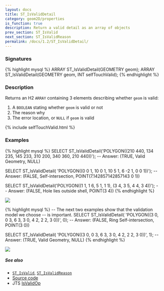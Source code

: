 ```yaml
---
layout: docs
title: ST_IsValidDetail
category: geom2D/properties
is_function: true
description: Return a valid detail as an array of objects
prev_section: ST_IsValid
next_section: ST_IsValidReason
permalink: /docs/1.2/ST_IsValidDetail/
---
```


### Signatures

{% highlight mysql %}
ARRAY ST_IsValidDetail(GEOMETRY geom);
ARRAY ST_IsValidDetail(GEOMETRY geom, INT selfTouchValid);
{% endhighlight %}

### Description

Returns an H2 `ARRAY` containing 3 elements describing whether
`geom` is valid:

1. A `BOOLEAN` stating whether `geom` is valid or not
2. The reason why
3. The error location, or `NULL` if `geom` is valid

{% include selfTouchValid.html %}

### Examples

{% highlight mysql %}
SELECT ST_IsValidDetail('POLYGON((210 440, 134 235, 145 233,
                                  310 200, 340 360, 210 440))');
-- Answer: (TRUE, Valid Geometry, NULL)

SELECT ST_IsValidDetail(
            'POLYGON((0 0 1, 10 0 1, 10 5 1, 6 -2 1, 0 0 1))');
-- Answer: (FALSE, Self-intersection, POINT(7.142857142857143 0 1))

SELECT ST_IsValidDetail('POLYGON((1 1, 1 6, 5 1, 1 1),
                                 (3 4, 3 5, 4 4, 3 4))');
-- Answer: (FALSE, Hole lies outside shell, POINT(3 4))
{% endhighlight %}

<img class="displayed" src="../ST_IsValidDetail_1.png"/>

{% highlight mysql %}
-- The next two examples show that the validation model we choose
-- is important.
SELECT ST_IsValidDetail(
            'POLYGON((3 0, 0 3, 6 3, 3 0, 4 2, 2 2, 3 0))', 0);
-- Answer: (FALSE, Ring Self-intersection, POINT(3 0))

SELECT ST_IsValidDetail(
            'POLYGON((3 0, 0 3, 6 3, 3 0, 4 2, 2 2, 3 0))', 1);
-- Answer: (TRUE, Valid Geometry, NULL)
{% endhighlight %}

<img class="displayed" src="../ST_IsValidDetail_2.png"/>

##### See also

* [`ST_IsValid`](../ST_IsValid), [`ST_IsValidReason`](../ST_IsValidReason)
* <a href="https://github.com/orbisgis/h2gis/blob/v1.2.4/h2spatial-ext/src/main/java/org/h2gis/h2spatialext/function/spatial/properties/ST_IsValidDetail.java" target="_blank">Source code</a>
* JTS [IsValidOp][jts]

[jts]: http://tsusiatsoftware.net/jts/javadoc/com/vividsolutions/jts/operation/valid/IsValidOp.html
